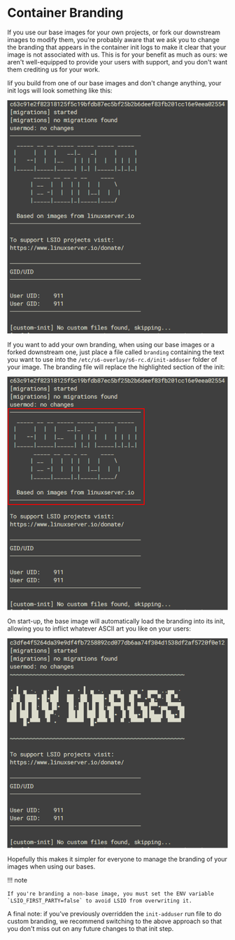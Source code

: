 # Container Branding

If you use our base images for your own projects, or fork our downstream images to modify them, you're probably aware that we ask you to change the branding that appears in the container init logs to make it clear that your image is not associated with us. This is for your benefit as much as ours: we aren't well-equipped to provide your users with support, and you don't want them crediting us for your work.

Iif you build from one of our base images and don't change anything, your init logs will look something like this:

![Default Container Branding](../assets/images/lsio-branding1.png)

If you want to add your own branding, when using our base images or a forked downstream one, just place a file called `branding` containing the text you want to use into the `/etc/s6-overlay/s6-rc.d/init-adduser` folder of your image. The branding file will replace the highlighted section of the init:

![Default Container Branding with Hightlights](../assets/images/lsio-branding2.png)

On start-up, the base image will automatically load the branding into its init, allowing you to inflict whatever ASCII art you like on your users:

![Custom Container Branding](../assets/images/lsio-branding3.png)

Hopefully this makes it simpler for everyone to manage the branding of your images when using our bases.

!!! note

    If you're branding a non-base image, you must set the ENV variable `LSIO_FIRST_PARTY=false` to avoid LSIO from overwriting it.

A final note: if you've previously overridden the `init-adduser` run file to do custom branding, we recommend switching to the above approach so that you don't miss out on any future changes to that init step.
